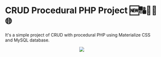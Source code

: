 # CRUD Procedural PHP Project 🆕🔠🔄🚮🌐
It's a simple project of CRUD with procedural PHP using Materialize CSS and MySQL database. 
<div align="center"><img src="https://assets.codepen.io/749809/internal/screenshots/pens/ppbrNg.default.png?fit=cover&format=auto&ha=false&height=360&quality=75&v=2&version=1548627558&width=640"/></div>
